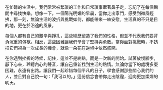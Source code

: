 在忙碌的生活中，我們常常被繁瑣的工作和日常瑣事牽著鼻子走，忘記了在每個瞬間中尋找快樂。想像一下，一個陽光明媚的早晨，當你走出家門，感受到微風輕拂，那一刻，無論生活的波折與挑戰如何，都能帶來一絲安慰。生活真的不只是目的地，更在於沿途的風景。

每個人都有自己的艱辛與掙扎，這些經歷塑造了我們的性格，但並不代表我們要背負沉重的包袱。相反，這些困難讓我們學會了堅持與勇敢。當你面對挑戰時，不妨把它們視為一次成長的機會，就像一朵花在逆境中依然盛開。

在你遇到挫折的時候，記住，這並不是終點，而是一次新的開始。試著放慢腳步，靜下心來，聆聽內心的聲音，讓自己重新找到生活的熱情。無論你當下的處境多麼困難，永遠有出路。讓我們一起珍惜每個平凡的日子，學會感謝那些關心我們的人，並且對自己說一句：「我可以的。」這份信念會帶你走出陰霾，迎向更加燦爛的明天。
